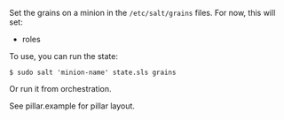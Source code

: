 Set the grains on a minion in the `/etc/salt/grains` files. For now, this will set:

* roles

To use, you can run the state:

    $ sudo salt 'minion-name' state.sls grains

Or run it from orchestration.

See pillar.example for pillar layout.
